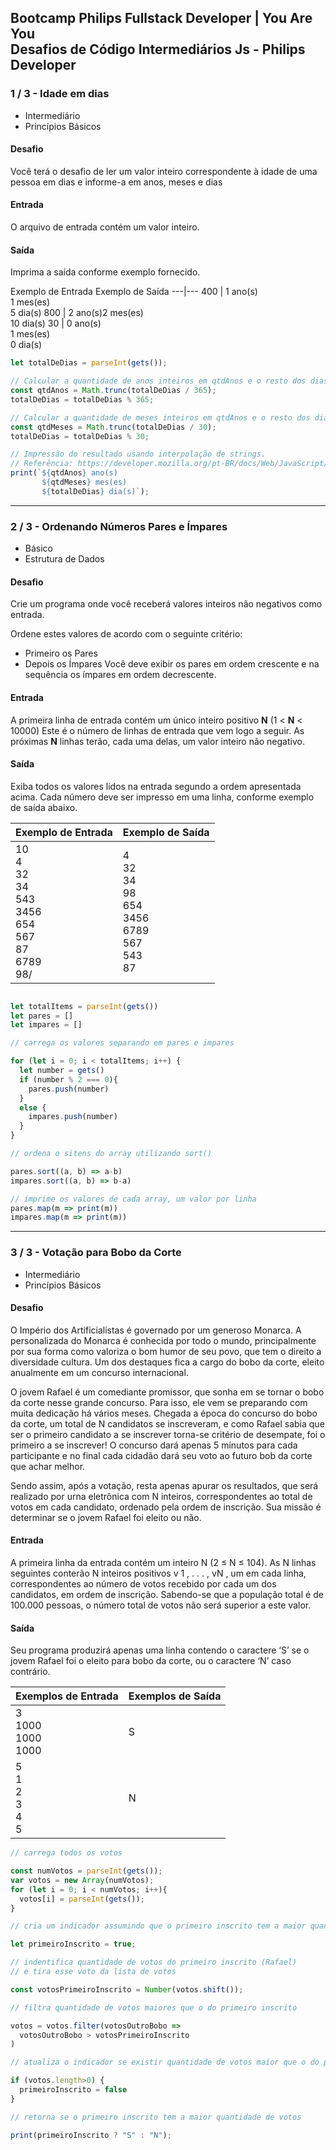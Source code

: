 ## Bootcamp Philips Fullstack Developer | You Are You<br>Desafios de Código Intermediários Js - Philips Developer

### 1 / 3 - Idade em dias
- Intermediário
- Princípios Básicos

#### Desafio
Você terá o desafio de ler um valor inteiro correspondente à idade de uma pessoa em dias e informe-a em anos, meses e dias

#### Entrada
O arquivo de entrada contém um valor inteiro.

#### Saída
Imprima a saída conforme exemplo fornecido.

Exemplo de Entrada	Exemplo de Saída
---|---
400 | 1 ano(s)<br>1 mes(es)<br>5 dia(s)
800 | 2 ano(s)2 mes(es)<br>10 dia(s)
30 | 0 ano(s)<br>1 mes(es)<br>0 dia(s)


```js
let totalDeDias = parseInt(gets());

// Calcular a quantidade de anos inteiros em qtdAnos e o resto dos dias em total de dias
const qtdAnos = Math.trunc(totalDeDias / 365);
totalDeDias = totalDeDias % 365;

// Calcular a quantidade de meses inteiros em qtdAnos e o resto dos dias em total de dias
const qtdMeses = Math.trunc(totalDeDias / 30);
totalDeDias = totalDeDias % 30;

// Impressão do resultado usando interpolação de strings.
// Referência: https://developer.mozilla.org/pt-BR/docs/Web/JavaScript/Reference/Template_literals
print(`${qtdAnos} ano(s)
       ${qtdMeses} mes(es)
       ${totalDeDias} dia(s)`);
```

---

### 2 / 3 - Ordenando Números Pares e Ímpares
- Básico
- Estrutura de Dados

#### Desafio
Crie um programa onde você receberá valores inteiros não negativos como entrada.

Ordene estes valores de acordo com o seguinte critério:
* Primeiro os Pares
* Depois os Ímpares
Você deve exibir os pares em ordem crescente e na sequência os ímpares em ordem decrescente.

#### Entrada
A primeira linha de entrada contém um único inteiro positivo **N** (1 < **N** < 10000) Este é o número de linhas de entrada que vem logo a seguir. As próximas **N** linhas terão, cada uma delas, um valor inteiro não negativo.

#### Saída
Exiba todos os valores lidos na entrada segundo a ordem apresentada acima. Cada número deve ser impresso em uma linha, conforme exemplo de saída abaixo.

Exemplo de Entrada | Exemplo de Saída
---|---
10<br>4<br>32<br>34<br>543<br>3456<br>654<br>567<br>87<br>6789<br>98/| 4<br>32<br>34<br>98<br>654<br>3456<br>6789<br>567<br>543<br>87


```js

let totalItems = parseInt(gets())
let pares = []
let impares = []

// carrega os valores separando em pares e impares

for (let i = 0; i < totalItems; i++) {
  let number = gets()
  if (number % 2 === 0){
    pares.push(number)
  }
  else {
    impares.push(number)
  }
}

// ordena o sitens do array utilizando sort()

pares.sort((a, b) => a-b)
impares.sort((a, b) => b-a)

// imprime os valores de cada array, um valor por linha 
pares.map(m => print(m))
impares.map(m => print(m))
```

---

### 3 / 3 - Votação para Bobo da Corte
- Intermediário
- Princípios Básicos

#### Desafio
O Império dos Artificialistas é governado por um generoso Monarca. A personalizada do Monarca é conhecida por todo o mundo, principalmente por sua forma como valoriza o bom humor de seu povo, que tem o direito a diversidade cultura. Um dos destaques fica a cargo do bobo da corte, eleito anualmente em um concurso internacional.

O jovem Rafael é um comediante promissor, que sonha em se tornar o bobo da corte nesse grande concurso. Para isso, ele vem se preparando com muita dedicação há vários meses. Chegada a época do concurso do bobo da corte, um total de N candidatos se inscreveram, e como Rafael sabia que ser o primeiro candidato a se inscrever torna-se critério de desempate, foi o primeiro a se inscrever! O concurso dará apenas 5 minutos para cada participante e no final cada cidadão dará seu voto ao futuro bob da corte que achar melhor.

Sendo assim, após a votação, resta apenas apurar os resultados, que será realizado por urna eletrônica com N inteiros, correspondentes ao total de votos em cada candidato, ordenado pela ordem de inscrição. Sua missão é determinar se o jovem Rafael foi eleito ou não.

#### Entrada
A primeira linha da entrada contém um inteiro N (2 ≤ N ≤ 104). As N linhas seguintes conterão N inteiros positivos v 1 , . . . , vN , um em cada linha, correspondentes ao número de votos recebido por cada um dos candidatos, em ordem de inscrição. Sabendo-se que a população total é de 100.000 pessoas, o número total de votos não será superior a este valor.

#### Saída
Seu programa produzirá apenas uma linha contendo o caractere ‘S’ se o jovem Rafael foi o eleito para bobo da corte, ou o caractere ‘N’ caso contrário.

Exemplos de Entrada | Exemplos de Saída
---|---
3<br>1000<br>1000<br>1000 | S
5<br>1<br>2<br>3<br>4<br>5 | N


```js
// carrega todos os votos

const numVotos = parseInt(gets());
var votos = new Array(numVotos);
for (let i = 0; i < numVotos; i++){
  votos[i] = parseInt(gets());
}

// cria um indicador assumindo que o primeiro inscrito tem a maior quantidade de votos

let primeiroInscrito = true;

// indentifica quantidade de votos do primeiro inscrito (Rafael)
// e tira esse voto da lista de votos

const votosPrimeiroInscrito = Number(votos.shift());

// filtra quantidade de votos maiores que o do primeiro inscrito

votos = votos.filter(votosOutroBobo => 
  votosOutroBobo > votosPrimeiroInscrito
)

// atualiza o indicador se existir quantidade de votos maior que o do primeiro 

if (votos.length>0) {
  primeiroInscrito = false
}

// retorna se o primeiro inscrito tem a maior quantidade de votos

print(primeiroInscrito ? "S" : "N");
```